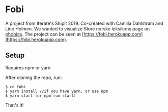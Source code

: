 # Fobi

A project from Iterate's Shipit 2019. Co-created with Camilla Dahlstrøm and Line Holmen. We wanted to visualize Store norske leksikons page on [phobias](https://snl.no/fobi). The project can be seen at [https://fobi.herokuapp.com](https://fobi.herokuapp.com).

## Setup
Requires npm or yarn

After cloning the repo, run:
```
$ cd fobi
$ yarn install //if you have yarn, or use npm
$ yarn start (or npm run start)
```

That's it!
